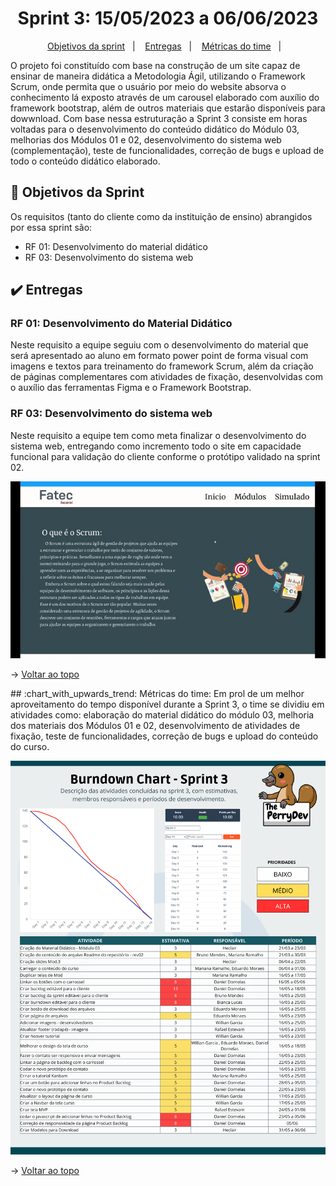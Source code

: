 <span id="topo">

<h1 align="center">Sprint 3: 15/05/2023 a 06/06/2023</h1>

<p align="center">
    <a href="#objetivos">Objetivos da sprint</a> &nbsp |&nbsp &nbsp
    <a href="#entregas">Entregas</a> &nbsp |&nbsp &nbsp
    <a href="#metricas">Métricas do time</a> &nbsp |&nbsp &nbsp
</p>


O projeto foi constituído com base na construção de um site capaz de ensinar de maneira didática a Metodologia Ágil, utilizando o Framework Scrum, onde permita que o usuário por meio do website absorva o conhecimento lá exposto através de um carousel elaborado com auxílio do framework bootstrap, além de outros materiais que estarão disponíveis para dowwnload. Com base nessa estruturação a Sprint 3 consiste em horas voltadas para o desenvolvimento do conteúdo didático do Módulo 03, melhorias dos Módulos 01 e 02, desenvolvimento do sistema web (complementação), teste de funcionalidades, correção de bugs e upload de todo o conteúdo didático elaborado.

<span id="objetivos">
    
## :dart: Objetivos da Sprint
Os requisitos (tanto do cliente como da instituição de ensino) abrangidos por essa sprint são:

- RF 01: Desenvolvimento do material didático
- RF 03: Desenvolvimento do sistema web

<span id="entregas">
        
## :heavy_check_mark: Entregas

### RF 01: Desenvolvimento do Material Didático

Neste requisito a equipe seguiu com o desenvolvimento do material que será apresentado ao aluno em formato power point de forma visual com imagens e textos para treinamento do framework Scrum, além da criação de páginas complementares com atividades de fixação, desenvolvidas com o auxílio das ferramentas Figma e o Framework Bootstrap.

### RF 03: Desenvolvimento do sistema web

Neste requisito a equipe tem como meta finalizar o desenvolvimento do sistema web, entregando como incremento todo o site em capacidade funcional para validação do cliente conforme o protótipo validado na sprint 02.

<p align="center"><img src="./prot.gif" /><p>

→ [Voltar ao topo](#topo)

<span id="metricas">
## :chart_with_upwards_trend: Métricas do time: 
Em prol de um melhor aproveitamento do tempo disponível durante a Sprint 3, o time se dividiu em atividades como: elaboração do material didático do módulo 03, melhoria dos materiais dos Módulos 01 e 02, desenvolvimento de atividades de fixação, teste de funcionalidades, correção de bugs e upload do conteúdo do curso.
    
<p align="center"><img src="./burndown sprint3.png" /></p>
    
→ [Voltar ao topo](#topo)
